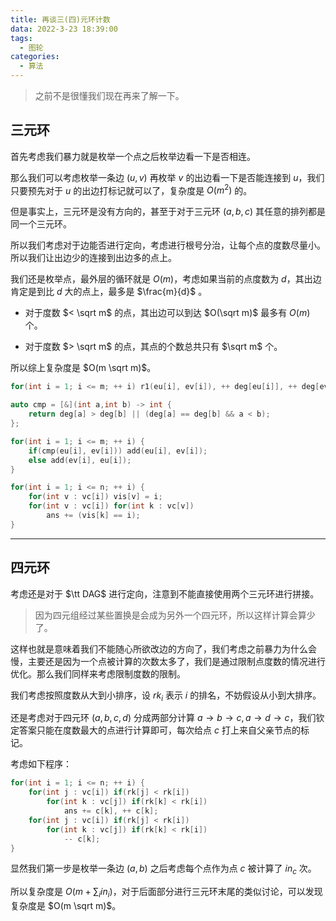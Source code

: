 ```yaml
---
title: 再谈三(四)元环计数
data: 2022-3-23 18:39:00
tags:
  - 图轮
categories:
  - 算法
---
```


> 之前不是很懂我们现在再来了解一下。

## 三元环

首先考虑我们暴力就是枚举一个点之后枚举边看一下是否相连。

那么我们可以考虑枚举一条边 $(u, v)$ 再枚举 $v$ 的出边看一下是否能连接到 $u$，我们只要预先对于 $u$ 的出边打标记就可以了，复杂度是 $O(m ^ 2)$ 的。

但是事实上，三元环是没有方向的，甚至于对于三元环 $(a, b, c)$ 其任意的排列都是同一个三元环。

所以我们考虑对于边能否进行定向，考虑进行根号分治，让每个点的度数尽量小。所以我们让出边少的连接到出边多的点上。

我们还是枚举点，最外层的循环就是 $O(m)$，考虑如果当前的点度数为 $d$，其出边肯定是到比 $d$ 大的点上，最多是 $\frac{m}{d}$ 。

- 对于度数 $< \sqrt m$ 的点，其出边可以到达 $O(\sqrt m)$ 最多有 $O(m)$ 个。

- 对于度数 $> \sqrt m$ 的点，其点的个数总共只有 $\sqrt m$ 个。

所以综上复杂度是 $O(m \sqrt m)$。

```cpp
for(int i = 1; i <= m; ++ i) r1(eu[i], ev[i]), ++ deg[eu[i]], ++ deg[ev[i]];

auto cmp = [&](int a,int b) -> int {
	return deg[a] > deg[b] || (deg[a] == deg[b] && a < b);
};

for(int i = 1; i <= m; ++ i) {
    if(cmp(eu[i], ev[i])) add(eu[i], ev[i]);
    else add(ev[i], eu[i]);
}

for(int i = 1; i <= n; ++ i) {
    for(int v : vc[i]) vis[v] = i;
    for(int v : vc[i]) for(int k : vc[v]) 
        ans += (vis[k] == i);
}

```

---

## 四元环

考虑还是对于 $\tt DAG$ 进行定向，注意到不能直接使用两个三元环进行拼接。

> 因为四元组经过某些置换是会成为另外一个四元环，所以这样计算会算少了。

这样也就是意味着我们不能随心所欲改边的方向了，我们考虑之前暴力为什么会慢，主要还是因为一个点被计算的次数太多了，我们是通过限制点度数的情况进行优化。那么我们同样来考虑限制度数的限制。

我们考虑按照度数从大到小排序，设 $rk_i$ 表示 $i$ 的排名，不妨假设从小到大排序。

还是考虑对于四元环 $(a, b, c, d)$ 分成两部分计算 $a \to b \to c, a \to d \to c$，我们钦定答案只能在度数最大的点进行计算即可，每次给点 $c$ 打上来自父亲节点的标记。

考虑如下程序：

```cpp
for(int i = 1; i <= n; ++ i) {
    for(int j : vc[i]) if(rk[j] < rk[i])
        for(int k : vc[j]) if(rk[k] < rk[i])
            ans += c[k], ++ c[k];
    for(int j : vc[i]) if(rk[j] < rk[i])
        for(int k : vc[j]) if(rk[k] < rk[i])
            -- c[k];
}
```

显然我们第一步是枚举一条边 $(a, b)$ 之后考虑每个点作为点 $c$ 被计算了 $in_c$ 次。

所以复杂度是 $O(m + \sum_i in_i)$，对于后面部分进行三元环末尾的类似讨论，可以发现复杂度是 $O(m \sqrt m)$。


